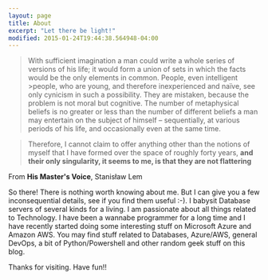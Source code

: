 ```yaml
---
layout: page
title: About 
excerpt: "Let there be light!"
modified: 2015-01-24T19:44:38.564948-04:00
---
```


>With sufficient imagination a man could write a whole series of versions of his life; it would form a union of sets in which the facts would be the only elements in common. People, even intelligent >people, who are young, and therefore inexperienced and naïve, see only cynicism in such a possibility. They are mistaken, because the problem is not moral but cognitive. The number of metaphysical beliefs is no greater or less than the number of different beliefs a man may entertain on the subject of himself – sequentially, at various periods of his life, and occasionally even at the same time.

>Therefore, I cannot claim to offer anything other than the notions of myself that I have formed over the space of roughly forty years, **and their only singularity, it seems to me, is that they are not flattering**

From **His Master's Voice**, Stanisław Lem

So there! There is nothing worth knowing about me. But I can give you a few inconsequential details, see if you find them useful :-). I babysit Database servers of several kinds for a living. I am passionate about all things related to Technology. I have been a wannabe programmer for a long time and I have recently started doing some interesting stuff on Microsoft Azure and Amazon AWS. You may find stuff related to Databases, Azure/AWS, general DevOps, a bit of Python/Powershell and other random geek stuff on this blog.  

Thanks for visiting. Have fun!!
